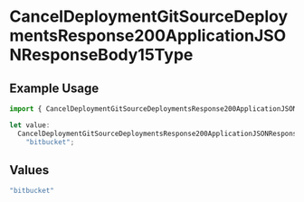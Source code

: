# CancelDeploymentGitSourceDeploymentsResponse200ApplicationJSONResponseBody15Type

## Example Usage

```typescript
import { CancelDeploymentGitSourceDeploymentsResponse200ApplicationJSONResponseBody15Type } from "@vercel/sdk/models/canceldeploymentop.js";

let value:
  CancelDeploymentGitSourceDeploymentsResponse200ApplicationJSONResponseBody15Type =
    "bitbucket";
```

## Values

```typescript
"bitbucket"
```